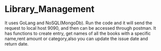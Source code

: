 # Library_Management

It uses GoLang and NoSQL(MongoDb).
Run the code and it will send the request to local host 9090, and then can be accessed through postman.
It has functions to create entry, get names of all the books with a specific name,rent amount or category,also you can update the issue date and return date. 
